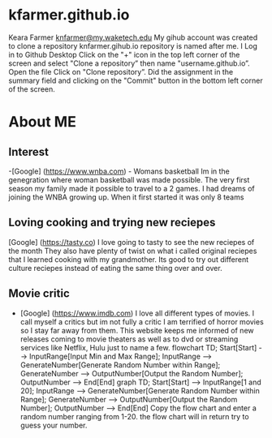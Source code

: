 # kfarmer.github.io
Keara Farmer knfarmer@my.waketech.edu
My gihub account was created to clone a repository
knfarmer.gihub.io repository is named after me. 
I Log in to Github Desktop Click on the "+" icon in the top left corner of the screen and select "Clone a repository” then name "username.github.io”. Open the file Click on "Clone repository”. Did the assignment in the summary field and clicking on the "Commit" button in the bottom left corner of the screen.

# About ME
## Interest
-[Google] (https://www.wnba.com) - Womans basketball  Im in the genegration where woman basketball was made possible.  The very first season my family made it possible to travel to a 2 games.  I had dreams of joining the WNBA growing up.  When it first started it was only 8 teams
## Loving cooking and trying new reciepes 
[Google] (https://tasty.co)  I love going to tasty to see the new reciepes of the month  They also have plenty of twist on what i called original reciepes that I learned cooking with my grandmother.  Its good to try out different culture reciepes instead of eating the same thing over and over.
## Movie critic
- [Google] (https://www.imdb.com)  I love all different types of movies.  I call myself a critics but im not fully a critic I am terrified of horror movies so I stay far away from them.  This website keeps me informed of new releases coming to movie theaters as well as to dvd or streaming services like Netflix, Hulu just to name a few.
flowchart TD;
    Start[Start] --> InputRange[Input Min and Max Range];
    InputRange --> GenerateNumber[Generate Random Number within Range];
    GenerateNumber --> OutputNumber[Output the Random Number];
    OutputNumber --> End[End]
    graph TD;
    Start[Start] --> InputRange[1 and 20];
    InputRange --> GenerateNumber[Generate Random Number within Range];
    GenerateNumber --> OutputNumber[Output the Random Number];
    OutputNumber --> End[End]
    Copy the flow chart and enter a random number ranging from 1-20. the flow chart will in return try to guess your number.
